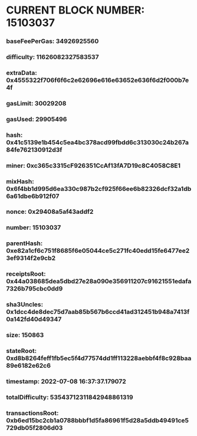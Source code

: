 # CURRENT BLOCK NUMBER: 15103037

### baseFeePerGas: 34926925560
### difficulty: 11626082327583537
### extraData: 0x4555322f706f6f6c2e62696e616e63652e636f6d2f000b7e4f
### gasLimit: 30029208
### gasUsed: 29905496
### hash: 0x41c5139e1b454c5ea4bc378acd99fbdd6c313030c24b267a84fe762130912d3f
### miner: 0xc365c3315cF926351CcAf13fA7D19c8C4058C8E1
### mixHash: 0x6f4bb1d995d6ea330c987b2cf925f66ee6b82326dcf32a1db6a61dbe6b912f07
### nonce: 0x29408a5af43addf2
### number: 15103037
### parentHash: 0xe82a1cf6c751f8685f6e05044ce5c271fc40edd15fe6477ee23ef9314f2e9cb2
### receiptsRoot: 0x44a038685dea5dbd27e28a090e356911207c91621551edafa7326b795cbc0dd9
### sha3Uncles: 0x1dcc4de8dec75d7aab85b567b6ccd41ad312451b948a7413f0a142fd40d49347
### size: 150863
### stateRoot: 0xd8b8264feff1fb5ec5f4d77574dd1ff113228aebbf4f8c928baa89e6182e62c6
### timestamp: 2022-07-08 16:37:37.179072
### totalDifficulty: 53543712311842948861319
### transactionsRoot: 0xb6ed15bc2cb1a0788bbbf1d5fa86961f5d28a5ddb49491ce5729db05f2806d03
